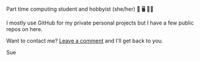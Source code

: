 Part time computing student and hobbyist (she/her) 🌈 🖥️ 👩‍💻

I mostly use GitHub for my private personal projects but I have a few public repos on here.

Want to contact me? [Leave a comment](https://github.com/sue-woo/sue-woo/discussions/categories/contact-me) and I'll get back to you.

Sue

<!---
sue-woo/sue-woo is a ✨ special ✨ repository because its `README.md` (this file) appears on your GitHub profile.
You can click the Preview link to take a look at your changes.
--->
